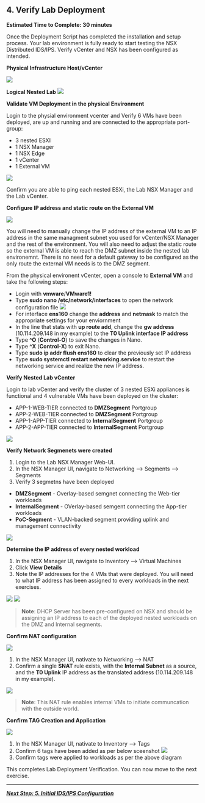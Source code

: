 
## 4. Verify Lab Deployment
**Estimated Time to Complete: 30 minutes**

Once the Deployment Script has completed the installation and setup process. Your lab environment is fully ready to start testing the NSX Distributed IDS/IPS. Verify vCenter and NSX has been configured as intended.

**Physical Infrastructure Host/vCenter**

![](assets/images/IDPS_POC_1.PNG)

**Logical Nested Lab**
![](assets/images/IDPS_POC_27.PNG)

**Validate VM Deployment in the physical Environment**

Login to the physial environment vcenter and Verify 6 VMs have been deployed, are up and running and are connected to the appropriate port-group: 
* 3 nested ESXI
* 1 NSX Manager
* 1 NSX Edge 
* 1 vCenter
* 1 External VM

![](assets/images/IDPS_POC_2.PNG)

Confirm you are able to ping each nested ESXi, the Lab NSX Manager and the Lab vCenter.

**Configure IP address and  static route on the External VM**

![](assets/images/IDPS_POC_33.PNG)

You will need to manually change the IP address of the external VM to an IP address in the same managment subnet you used for vCenter/NSX Manager and the rest of the environment. You will also need to adjust the static route so the external VM is able to reach the DMZ subnet inside the nested lab environemnt. There is no need for a default gateway to be configured as the only route the external VM needs is to the DMZ segment.

From the physical environent vCenter, open a console to **External VM** and take the following steps:
* Login with **vmware**/**VMware1!**
* Type **sudo nano /etc/network/interfaces** to open the network configuration file
![](assets/images/IDPS_POC_16.PNG)
* For interface **ens160** change the **address** and **netmask** to match the appropriate settings for your enviornment
* In the line that stats with **up route add**, change the **gw address** (10.114.209.148 in my example) to the **T0 Uplink interface IP address**
* Type **^O** (**Control-O**) to save the changes in Nano.
* Type **^X** (**Control-X**) to exit Nano.
* Type **sudo ip addr flush ens160** <enter> to clear the previously set IP address
* Type **sudo systemctl restart networking.service** <enter> to restart the networking service and realize the new IP address.
 
**Verify Nested Lab vCenter**

Login to lab vCenter and verify the cluster of 3 nested ESXi appliances is functional and 4 vulnerable VMs have been deployed on the cluster:
* APP-1-WEB-TIER connected to **DMZSegment** Portgroup
* APP-2-WEB-TIER connected to **DMZSegment** Portgroup
* APP-1-APP-TIER connected to **InternalSegment** Portgroup
* APP-2-APP-TIER connected to **InternalSegment** Portgroup

![](assets/images/IDPS_POC_4.PNG)

**Verify Network Segmenets were created**

1. Login to the Lab NSX Manager Web-UI.
2.	In the NSX Manager UI, navigate to Networking --> Segments --> Segments
3. Verify 3 segmetns have been deployed 
* **DMZSegment** - Overlay-based semgnet connecting the Web-tier workloads
* **InternalSegment** - OVerlay-based semgent connecting the App-tier workloads
* **PoC-Segment** - VLAN-backed segment providing uplink and management connectivity

![](assets/images/IDPS_POC_32.PNG)

**Determine the IP address of every nested workload**

1.	In the NSX Manager UI, navigate to Inventory -->  Virtual Machines
2. Click **View Details**
3. Note the IP addresses for the 4 VMs that were deployed. You will need to what IP address has been assigned to every workloads in the next exercises. 

![](assets/images/IDPS_POC_11.PNG)
![](assets/images/IDPS_POC_12.PNG)

> **Note**: DHCP Server has been pre-configured on NSX and should be assigning an IP address to each of the deployed nested workloads on the DMZ and Internal segments. 


**Confirm NAT configuration**

![](assets/images/IDPS_POC_34.PNG)

1.	In the NSX Manager UI, nativate to Networking --> NAT
2. Confirm a single **SNAT** rule exists, with the **Internal Subnet** as a source, and the **T0 Uplink** IP address as the translated address (10.114.209.148 in my example).

![](assets/images/IDPS_POC_35.PNG)

> **Note**: This NAT rule enables internal VMs to initiate communcation with the outside world.


**Confirm TAG Creation and Application**

![](assets/images/IDPS_POC_37.PNG)

1.	In the NSX Manager UI, nativate to Inventory --> Tags
2. Confirm 6 tags have been added as per below sceenshot
![](assets/images/IDPS_POC_36.PNG)
3. Confirm tags were applied to workloads as per the above diagram

This completes Lab Deployment Verification. You can now move to the next exercise. 

---

[***Next Step: 5. Initial IDS/IPS Configuration***](/docs/5-InitialConfiguration.md)
